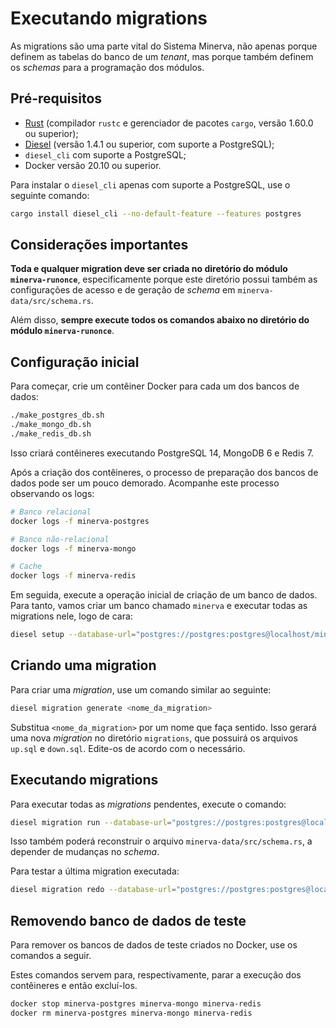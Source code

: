 # Executando migrations

As migrations são uma parte vital do Sistema Minerva, não apenas porque
definem as tabelas do banco de um *tenant*, mas porque também definem os
*schemas* para a programação dos módulos.




## Pré-requisitos

- [Rust](https://rustup.rs) (compilador `rustc` e gerenciador de
  pacotes `cargo`, versão 1.60.0 ou superior);
- [Diesel](https://diesel.rs) (versão 1.4.1 ou superior, com suporte
  a PostgreSQL);
- `diesel_cli` com suporte a PostgreSQL;
- Docker versão 20.10 ou superior.

Para instalar o `diesel_cli` apenas com suporte a PostgreSQL, use o
seguinte comando:

```bash
cargo install diesel_cli --no-default-feature --features postgres
```




## Considerações importantes

**Toda e qualquer migration deve ser criada no diretório do módulo
`minerva-runonce`**, especificamente porque este diretório possui também
as configurações de acesso e de geração de *schema* em
`minerva-data/src/schema.rs`.

Além disso, **sempre execute todos os comandos abaixo no diretório do módulo
`minerva-runonce`**.




## Configuração inicial

Para começar, crie um contêiner Docker para cada um dos bancos de dados:

```bash
./make_postgres_db.sh
./make_mongo_db.sh
./make_redis_db.sh
```

Isso criará contêineres executando PostgreSQL 14, MongoDB 6 e Redis 7.

Após a criação dos contêineres, o processo de preparação dos bancos de dados
pode ser um pouco demorado. Acompanhe este processo observando os logs:

```bash
# Banco relacional
docker logs -f minerva-postgres

# Banco não-relacional
docker logs -f minerva-mongo

# Cache
docker logs -f minerva-redis
```

Em seguida, execute a operação inicial de criação de um banco de dados.
Para tanto, vamos criar um banco chamado `minerva` e executar todas as
migrations nele, logo de cara:

```bash
diesel setup --database-url="postgres://postgres:postgres@localhost/minerva"
```




## Criando uma migration

Para criar uma *migration*, use um comando similar ao seguinte:

```bash
diesel migration generate <nome_da_migration>
```

Substitua `<nome_da_migration>` por um nome que faça sentido.
Isso gerará uma nova *migration* no diretório `migrations`,
que possuirá os arquivos `up.sql` e `down.sql`. Edite-os de acordo
com o necessário.




## Executando migrations

Para executar todas as *migrations* pendentes, execute o comando:

```bash
diesel migration run --database-url="postgres://postgres:postgres@localhost/minerva"
```

Isso também poderá reconstruir o arquivo `minerva-data/src/schema.rs`, a depender
de mudanças no *schema*.

Para testar a última migration executada:

```bash
diesel migration redo --database-url="postgres://postgres:postgres@localhost/minerva"
```




## Removendo banco de dados de teste

Para remover os bancos de dados de teste criados no Docker, use os comandos a
seguir.

Estes comandos servem para, respectivamente, parar a execução dos contêineres e
então excluí-los.

```bash
docker stop minerva-postgres minerva-mongo minerva-redis
docker rm minerva-postgres minerva-mongo minerva-redis
```


